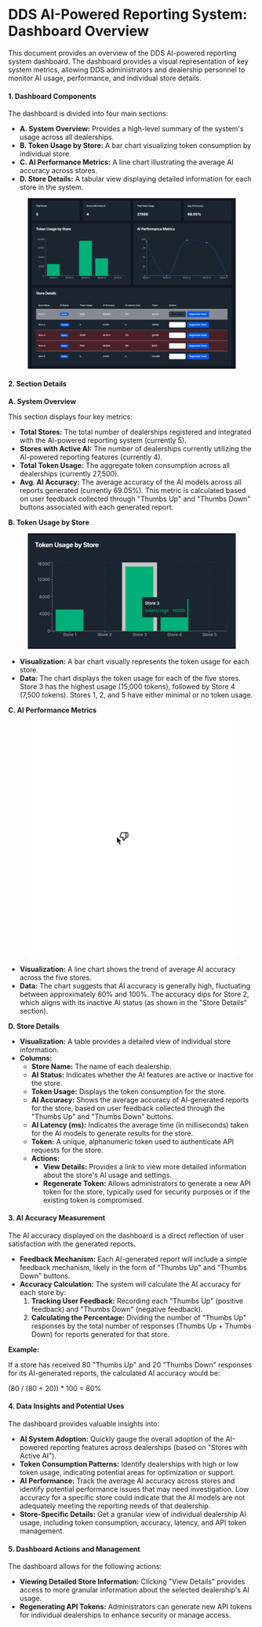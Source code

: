 # DDS AI-Powered Reporting System: Dashboard Overview

This document provides an overview of the DDS AI-powered reporting system dashboard. The dashboard provides a visual representation of key system metrics, allowing DDS administrators and dealership personnel to monitor AI usage, performance, and individual store details.

#### 1. Dashboard Components

The dashboard is divided into four main sections:

* **A. System Overview:** Provides a high-level summary of the system's usage across all dealerships.
* **B. Token Usage by Store:** A bar chart visualizing token consumption by individual store.
* **C. AI Performance Metrics:** A line chart illustrating the average AI accuracy across stores.
* **D. Store Details:** A tabular view displaying detailed information for each store in the system.

<figure><img src="../../.gitbook/assets/image (1).png" alt=""><figcaption></figcaption></figure>

#### 2. Section Details

**A. System Overview**

This section displays four key metrics:

* **Total Stores:** The total number of dealerships registered and integrated with the AI-powered reporting system (currently 5).
* **Stores with Active AI:** The number of dealerships currently utilizing the AI-powered reporting features (currently 4).
* **Total Token Usage:** The aggregate token consumption across all dealerships (currently 27,500).
* **Avg. AI Accuracy:** The average accuracy of the AI models across all reports generated (currently 69.05%). This metric is calculated based on user feedback collected through "Thumbs Up" and "Thumbs Down" buttons associated with each generated report.

**B. Token Usage by Store**

<figure><img src="../../.gitbook/assets/image (3).png" alt=""><figcaption></figcaption></figure>

* **Visualization:** A bar chart visually represents the token usage for each store.
* **Data:** The chart displays the token usage for each of the five stores. Store 3 has the highest usage (15,000 tokens), followed by Store 4 (7,500 tokens). Stores 1, 2, and 5 have either minimal or no token usage.

**C. AI Performance Metrics**

<figure><img src="../../.gitbook/assets/0826.gif" alt=""><figcaption></figcaption></figure>



* **Visualization:** A line chart shows the trend of average AI accuracy across the five stores.
* **Data:** The chart suggests that AI accuracy is generally high, fluctuating between approximately 60% and 100%. The accuracy dips for Store 2, which aligns with its inactive AI status (as shown in the "Store Details" section).

**D. Store Details**

* **Visualization:** A table provides a detailed view of individual store information.
* **Columns:**
  * **Store Name:** The name of each dealership.
  * **AI Status:** Indicates whether the AI features are active or inactive for the store.
  * **Token Usage:** Displays the token consumption for the store.
  * **AI Accuracy:** Shows the average accuracy of AI-generated reports for the store, based on user feedback collected through the "Thumbs Up" and "Thumbs Down" buttons.
  * **AI Latency (ms):** Indicates the average time (in milliseconds) taken for the AI models to generate results for the store.
  * **Token:** A unique, alphanumeric token used to authenticate API requests for the store.
  * **Actions:**
    * **View Details:** Provides a link to view more detailed information about the store's AI usage and settings.
    * **Regenerate Token:** Allows administrators to generate a new API token for the store, typically used for security purposes or if the existing token is compromised.

#### 3. AI Accuracy Measurement

The AI accuracy displayed on the dashboard is a direct reflection of user satisfaction with the generated reports.

* **Feedback Mechanism:** Each AI-generated report will include a simple feedback mechanism, likely in the form of "Thumbs Up" and "Thumbs Down" buttons.
* **Accuracy Calculation:** The system will calculate the AI accuracy for each store by:
  1. **Tracking User Feedback:** Recording each "Thumbs Up" (positive feedback) and "Thumbs Down" (negative feedback).
  2. **Calculating the Percentage:** Dividing the number of "Thumbs Up" responses by the total number of responses (Thumbs Up + Thumbs Down) for reports generated for that store.

**Example:**

If a store has received 80 "Thumbs Up" and 20 "Thumbs Down" responses for its AI-generated reports, the calculated AI accuracy would be:

(80 / (80 + 20)) \* 100 = 80%





#### 4. Data Insights and Potential Uses

The dashboard provides valuable insights into:

* **AI System Adoption:** Quickly gauge the overall adoption of the AI-powered reporting features across dealerships (based on "Stores with Active AI").
* **Token Consumption Patterns:** Identify dealerships with high or low token usage, indicating potential areas for optimization or support.
* **AI Performance:** Track the average AI accuracy across stores and identify potential performance issues that may need investigation. Low accuracy for a specific store could indicate that the AI models are not adequately meeting the reporting needs of that dealership.
* **Store-Specific Details:** Get a granular view of individual dealership AI usage, including token consumption, accuracy, latency, and API token management.

#### 5. Dashboard Actions and Management

The dashboard allows for the following actions:

* **Viewing Detailed Store Information:** Clicking "View Details" provides access to more granular information about the selected dealership's AI usage.
* **Regenerating API Tokens:** Administrators can generate new API tokens for individual dealerships to enhance security or manage access.
